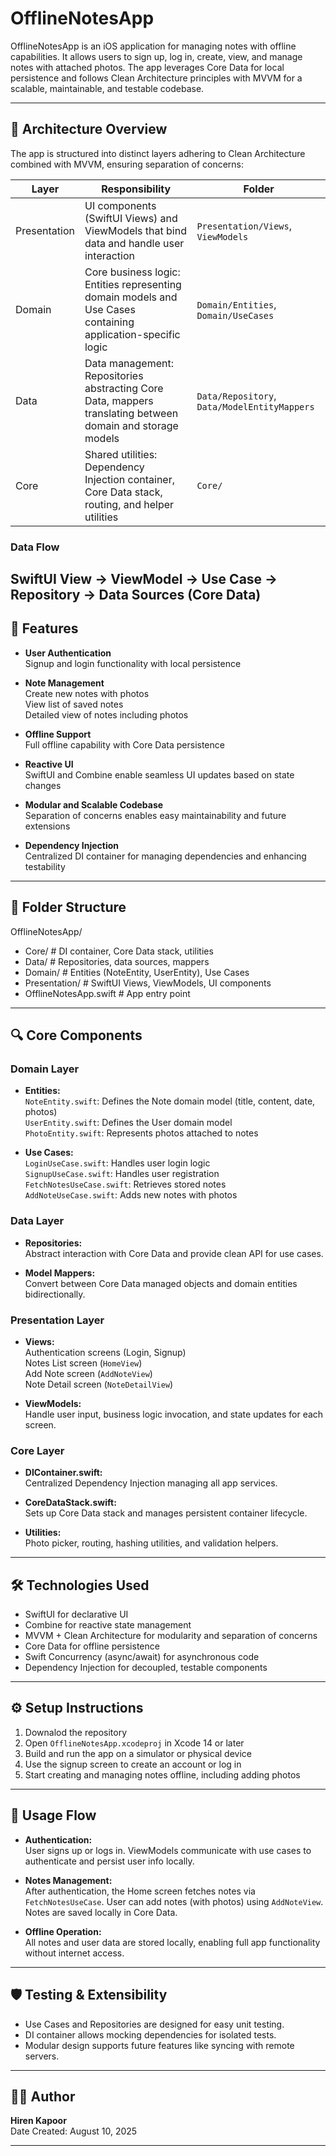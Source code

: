 # OfflineNotesApp

OfflineNotesApp is an iOS application for managing notes with offline capabilities. It allows users to sign up, log in, create, view, and manage notes with attached photos. The app leverages Core Data for local persistence and follows Clean Architecture principles with MVVM for a scalable, maintainable, and testable codebase.

---

## 🧱 Architecture Overview

The app is structured into distinct layers adhering to Clean Architecture combined with MVVM, ensuring separation of concerns:

| Layer         | Responsibility                                                      | Folder                     |
|---------------|-------------------------------------------------------------------|----------------------------|
| Presentation  | UI components (SwiftUI Views) and ViewModels that bind data and handle user interaction | `Presentation/Views`, `ViewModels` |
| Domain        | Core business logic: Entities representing domain models and Use Cases containing application-specific logic | `Domain/Entities`, `Domain/UseCases` |
| Data          | Data management: Repositories abstracting Core Data, mappers translating between domain and storage models | `Data/Repository`, `Data/ModelEntityMappers` |
| Core          | Shared utilities: Dependency Injection container, Core Data stack, routing, and helper utilities | `Core/`                    |

### Data Flow
SwiftUI View → ViewModel → Use Case → Repository → Data Sources (Core Data)
---

## 🚀 Features

- **User Authentication**  
  Signup and login functionality with local persistence

- **Note Management**  
  Create new notes with photos  
  View list of saved notes  
  Detailed view of notes including photos

- **Offline Support**  
  Full offline capability with Core Data persistence

- **Reactive UI**  
  SwiftUI and Combine enable seamless UI updates based on state changes

- **Modular and Scalable Codebase**  
  Separation of concerns enables easy maintainability and future extensions

- **Dependency Injection**  
  Centralized DI container for managing dependencies and enhancing testability

---

## 📁 Folder Structure

OfflineNotesApp/
- Core/ # DI container, Core Data stack, utilities
- Data/ # Repositories, data sources, mappers
- Domain/ # Entities (NoteEntity, UserEntity), Use Cases
- Presentation/ # SwiftUI Views, ViewModels, UI components
- OfflineNotesApp.swift # App entry point

---

## 🔍 Core Components

### Domain Layer
- **Entities:**  
  `NoteEntity.swift`: Defines the Note domain model (title, content, date, photos)  
  `UserEntity.swift`: Defines the User domain model  
  `PhotoEntity.swift`: Represents photos attached to notes

- **Use Cases:**  
  `LoginUseCase.swift`: Handles user login logic  
  `SignupUseCase.swift`: Handles user registration  
  `FetchNotesUseCase.swift`: Retrieves stored notes  
  `AddNoteUseCase.swift`: Adds new notes with photos

### Data Layer
- **Repositories:**  
  Abstract interaction with Core Data and provide clean API for use cases.

- **Model Mappers:**  
  Convert between Core Data managed objects and domain entities bidirectionally.

### Presentation Layer
- **Views:**  
  Authentication screens (Login, Signup)  
  Notes List screen (`HomeView`)  
  Add Note screen (`AddNoteView`)  
  Note Detail screen (`NoteDetailView`)

- **ViewModels:**  
  Handle user input, business logic invocation, and state updates for each screen.

### Core Layer
- **DIContainer.swift:**  
  Centralized Dependency Injection managing all app services.

- **CoreDataStack.swift:**  
  Sets up Core Data stack and manages persistent container lifecycle.

- **Utilities:**  
  Photo picker, routing, hashing utilities, and validation helpers.

---

## 🛠 Technologies Used

- SwiftUI for declarative UI  
- Combine for reactive state management  
- MVVM + Clean Architecture for modularity and separation of concerns  
- Core Data for offline persistence  
- Swift Concurrency (async/await) for asynchronous code  
- Dependency Injection for decoupled, testable components  

---

## ⚙️ Setup Instructions

1. Downalod the repository  
2. Open `OfflineNotesApp.xcodeproj` in Xcode 14 or later  
3. Build and run the app on a simulator or physical device  
4. Use the signup screen to create an account or log in  
5. Start creating and managing notes offline, including adding photos  

---

## 📝 Usage Flow

- **Authentication:**  
  User signs up or logs in. ViewModels communicate with use cases to authenticate and persist user info locally.

- **Notes Management:**  
  After authentication, the Home screen fetches notes via `FetchNotesUseCase`. User can add notes (with photos) using `AddNoteView`. Notes are saved locally in Core Data.

- **Offline Operation:**  
  All notes and user data are stored locally, enabling full app functionality without internet access.

---

## 🛡 Testing & Extensibility

- Use Cases and Repositories are designed for easy unit testing.  
- DI container allows mocking dependencies for isolated tests.  
- Modular design supports future features like syncing with remote servers.

---

## 👨‍💻 Author

**Hiren Kapoor**  
Date Created: August 10, 2025

---
